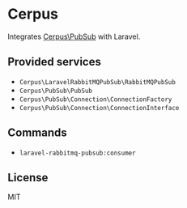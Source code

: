 # Cerpus

Integrates [Cerpus\PubSub](https://packagist.org/packages/cerpus/pubsub) with
Laravel.

## Provided services

* `Cerpus\LaravelRabbitMQPubSub\RabbitMQPubSub`
* `Cerpus\PubSub\PubSub`
* `Cerpus\PubSub\Connection\ConnectionFactory`
* `Cerpus\PubSub\Connection\ConnectionInterface`

## Commands

* `laravel-rabbitmq-pubsub:consumer`

## License

MIT
